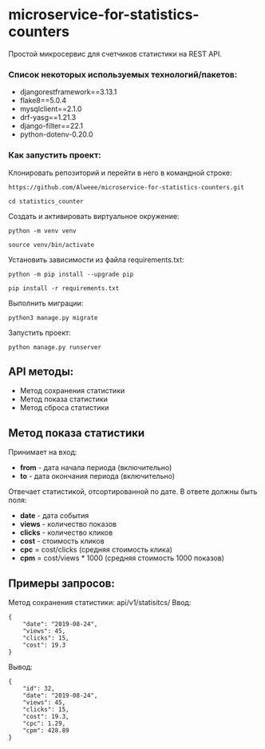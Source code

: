 # microservice-for-statistics-counters
Простой микросервис для счетчиков статистики на REST API.

### Список некоторых используемых технологий/пакетов:
* djangorestframework==3.13.1
* flake8==5.0.4
* mysqlclient==2.1.0
* drf-yasg==1.21.3
* django-filter==22.1
* python-dotenv-0.20.0

### Как запустить проект:

Клонировать репозиторий и перейти в него в командной строке:

```
https://github.com/Alweee/microservice-for-statistics-counters.git
```

```
cd statistics_counter
```

Cоздать и активировать виртуальное окружение:

```
python -m venv venv
```

```
source venv/bin/activate
```

Установить зависимости из файла requirements.txt:

```
python -m pip install --upgrade pip
```

```
pip install -r requirements.txt
```

Выполнить миграции:

```
python3 manage.py migrate
```

Запустить проект:

```
python manage.py runserver
```

## API методы:
- Метод сохранения статистики
- Метод показа статистики
- Метод сброса статистики

## Метод показа статистики
Принимает на вход:
- **from** - дата начала периода (включительно)
- **to** - дата окончания периода (включительно)

Отвечает статистикой, отсортированной по дате. В ответе должны быть поля:
- **date** - дата события
- **views** - количество показов
- **clicks** - количество кликов
- **cost** - стоимость кликов
- **cpc** = cost/clicks (средняя стоимость клика)
- **cpm** = cost/views * 1000 (средняя стоимость 1000 показов)

## Примеры запросов:
Метод сохранения статистики: api/v1/statisitcs/
Ввод:
```
{
    "date": "2019-08-24",
    "views": 45,
    "clicks": 15,
    "cost": 19.3
}
```

Вывод:
```
{
    "id": 32,
    "date": "2019-08-24",
    "views": 45,
    "clicks": 15,
    "cost": 19.3,
    "cpc": 1.29,
    "cpm": 428.89
}
```
